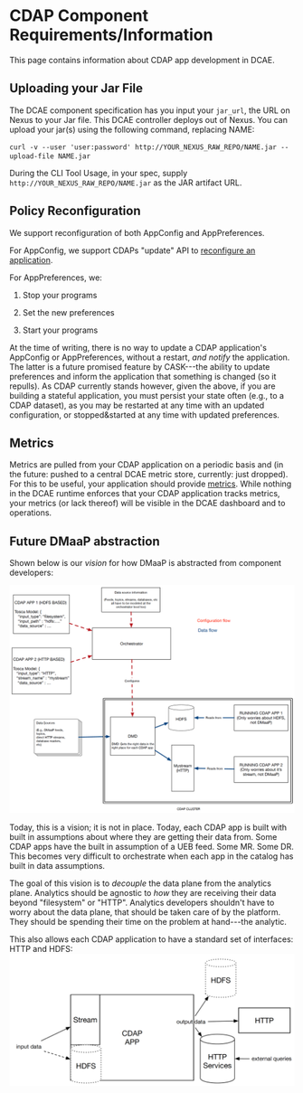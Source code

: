 # CDAP Component Requirements/Information

This page contains information about CDAP app development in DCAE. 

## Uploading your Jar File
The DCAE component specification has you input your `jar_url`, the URL on Nexus to your Jar file. This DCAE controller deploys out of Nexus. 
You can upload your jar(s) using the following command, replacing NAME:
```
curl -v --user 'user:password' http://YOUR_NEXUS_RAW_REPO/NAME.jar --upload-file NAME.jar
```
During the CLI Tool Usage, in your spec, supply `http://YOUR_NEXUS_RAW_REPO/NAME.jar` as the JAR artifact URL. 

## Policy Reconfiguration
We support reconfiguration of both AppConfig and AppPreferences.

For AppConfig, we support CDAPs "update" API to [reconfigure an application](http://docs.cask.co/cdap/current/en/reference-manual/http-restful-api/lifecycle.html\#update-an-application}}).

For AppPreferences, we:

1. Stop your programs

2. Set the new preferences

3. Start your programs

At the time of writing, there is no way to update a CDAP application's AppConfig or AppPreferences, without a restart,  *and notify* the application. The latter is a future promised feature by CASK---the ability to update preferences and inform the application that something is changed (so it repulls). 
As CDAP currently stands however, given the above, if you are building a stateful application, you must persist your state often (e.g., to a CDAP dataset), as you may be restarted at any time with an updated configuration, or stopped&started at any time with updated preferences. 

## Metrics
Metrics are pulled from your CDAP application on a periodic basis and (in the future: pushed to a central DCAE metric store, currently: just dropped). 
For this to be useful, your application should provide [metrics](http://docs.cask.co/cdap/current/en/admin-manual/operations/metrics.html).
While nothing in the DCAE runtime enforces that your CDAP application tracks metrics, your metrics (or lack thereof) will be visible in the DCAE dashboard and to operations. 

## Future DMaaP abstraction
Shown below is our _vision_ for how DMaaP is abstracted from component developers:

![Screenshot](../images/dmdvision.png)

Today, this is a vision; it is not in place. 
Today, each CDAP app is built with built in assumptions about where they are getting their data from. 
Some CDAP apps have the built in assumption of a UEB feed. Some MR. Some DR. 
This becomes very difficult to orchestrate when each app in the catalog has built in data assumptions.

The goal of this vision is to _decouple_ the data plane from the analytics plane.
Analytics should be agnostic to _how_ they are receiving their data beyond "filesystem" or "HTTP". 
Analytics developers shouldn't have to worry about the data plane, that should be taken care of by the platform. 
They should  be spending their time on the problem at hand---the analytic. 

This also allows each CDAP application to have a standard set of interfaces: HTTP and HDFS:
![Screenshot](../images/io.png)


